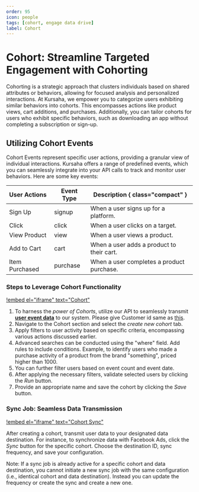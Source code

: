 ```yaml
---
order: 95
icon: people
tags: [cohort, engage data drive]
label: Cohort
---
```


# Cohort: Streamline Targeted Engagement with Cohorting

Cohorting is a strategic approach that clusters individuals based on shared attributes or behaviors, allowing for focused analysis and personalized interactions. At Kursaha, we empower you to categorize users exhibiting similar behaviors into cohorts. This encompasses actions like product views, cart additions, and purchases. Additionally, you can tailor cohorts for users who exhibit specific behaviors, such as downloading an app without completing a subscription or sign-up.

## Utilizing Cohort Events

Cohort Events represent specific user actions, providing a granular view of individual interactions. Kursaha offers a range of predefined events, which you can seamlessly integrate into your API calls to track and monitor user behaviors. Here are some key events:

| User Actions   | Event Type | Description { class="compact" }           |
| :------------- | ---------- | ----------------------------------------- |
| Sign Up        | signup     | When a user signs up for a platform.      |
| Click          | click      | When a user clicks on a target.           |
| View Product   | view       | When a user views a product.              |
| Add to Cart    | cart       | When a user adds a product to their cart. |
| Item Purchased | purchase   | When a user completes a product purchase. |

### Steps to Leverage Cohort Functionality

[!embed el="iframe" text="Cohort"](/static/videos/Cohort_tour.mp4)

1. To harness the _power of Cohorts_, utilize our API to seamlessly transmit [**user event data**](/developer/readme.md/#sending-events-to-kursaha-seamlessly-integrate-user-data) to our system. Please give Customer id same as [this](/developer/readme.md/#sending-customer-data-to-kursaha).
2. Navigate to the Cohort section and select the _create new cohort_ tab.
3. Apply filters to user activity based on specific criteria, encompassing various actions discussed earlier.
4. Advanced searches can be conducted using the "where" field. Add rules to include conditions. Example, to identify users who made a purchase activity of a product from the brand "something", priced higher than 1000.
5. You can further filter users based on event count and event date.
6. After applying the necessary filters, validate selected users by clicking the _Run_ button.
7. Provide an appropriate name and save the cohort by clicking the _Save_ button.

### Sync Job: Seamless Data Transmission

[!embed el="iframe" text="Cohort Sync"](/static/videos/Cohort_sync.mp4)

After creating a cohort, transmit user data to your designated data destination.
For instance, to synchronize data with Facebook Ads, click the _Sync_ button for the specific cohort. Choose the destination ID, sync frequency, and save your configuration.

Note: If a sync job is already active for a specific cohort and data destination, you cannot initiate a new sync job with the same configuration (i.e., identical cohort and data destination). Instead you can update the frequency or create the sync and create a new one.
